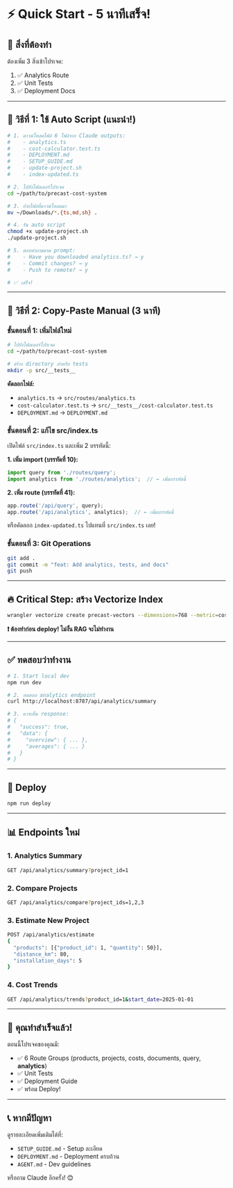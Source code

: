 # ⚡ Quick Start - 5 นาทีเสร็จ!

## 🎯 สิ่งที่ต้องทำ

ต้องเพิ่ม 3 สิ่งเข้าโปรเจค:
1. ✅ Analytics Route
2. ✅ Unit Tests
3. ✅ Deployment Docs

---

## 🚀 วิธีที่ 1: ใช้ Auto Script (แนะนำ!)

```bash
# 1. ดาวน์โหลดไฟล์ 6 ไฟล์จาก Claude outputs:
#    - analytics.ts
#    - cost-calculator.test.ts
#    - DEPLOYMENT.md
#    - SETUP_GUIDE.md
#    - update-project.sh
#    - index-updated.ts

# 2. ไปยังโฟลเดอร์โปรเจค
cd ~/path/to/precast-cost-system

# 3. ย้ายไฟล์ที่ดาวน์โหลดมา
mv ~/Downloads/*.{ts,md,sh} .

# 4. รัน auto script
chmod +x update-project.sh
./update-project.sh

# 5. ตอบคำถามตาม prompt:
#    - Have you downloaded analytics.ts? → y
#    - Commit changes? → y
#    - Push to remote? → y

# ✅ เสร็จ!
```

---

## 🔧 วิธีที่ 2: Copy-Paste Manual (3 นาที)

### ขั้นตอนที่ 1: เพิ่มไฟล์ใหม่

```bash
# ไปยังโฟลเดอร์โปรเจค
cd ~/path/to/precast-cost-system

# สร้าง directory สำหรับ tests
mkdir -p src/__tests__
```

**คัดลอกไฟล์:**
- `analytics.ts` → `src/routes/analytics.ts`
- `cost-calculator.test.ts` → `src/__tests__/cost-calculator.test.ts`
- `DEPLOYMENT.md` → `DEPLOYMENT.md`

### ขั้นตอนที่ 2: แก้ไข src/index.ts

เปิดไฟล์ `src/index.ts` และเพิ่ม 2 บรรทัดนี้:

**1. เพิ่ม import (บรรทัดที่ 10):**
```typescript
import query from './routes/query';
import analytics from './routes/analytics';  // ← เพิ่มบรรทัดนี้
```

**2. เพิ่ม route (บรรทัดที่ 41):**
```typescript
app.route('/api/query', query);
app.route('/api/analytics', analytics);  // ← เพิ่มบรรทัดนี้
```

หรือคัดลอก `index-updated.ts` ไปแทนที่ `src/index.ts` เลย!

### ขั้นตอนที่ 3: Git Operations

```bash
git add .
git commit -m "feat: Add analytics, tests, and docs"
git push
```

---

## 🔥 Critical Step: สร้าง Vectorize Index

```bash
wrangler vectorize create precast-vectors --dimensions=768 --metric=cosine
```

**❗ ต้องทำก่อน deploy! ไม่งั้น RAG จะไม่ทำงาน**

---

## ✅ ทดสอบว่าทำงาน

```bash
# 1. Start local dev
npm run dev

# 2. ทดสอบ analytics endpoint
curl http://localhost:8787/api/analytics/summary

# 3. ควรเห็น response:
# {
#   "success": true,
#   "data": {
#     "overview": { ... },
#     "averages": { ... }
#   }
# }
```

---

## 🚀 Deploy

```bash
npm run deploy
```

---

## 📊 Endpoints ใหม่

### 1. Analytics Summary
```bash
GET /api/analytics/summary?project_id=1
```

### 2. Compare Projects
```bash
GET /api/analytics/compare?project_ids=1,2,3
```

### 3. Estimate New Project
```bash
POST /api/analytics/estimate
{
  "products": [{"product_id": 1, "quantity": 50}],
  "distance_km": 80,
  "installation_days": 5
}
```

### 4. Cost Trends
```bash
GET /api/analytics/trends?product_id=1&start_date=2025-01-01
```

---

## 🎉 คุณทำสำเร็จแล้ว!

ตอนนี้โปรเจคของคุณมี:
- ✅ 6 Route Groups (products, projects, costs, documents, query, **analytics**)
- ✅ Unit Tests
- ✅ Deployment Guide
- ✅ พร้อม Deploy!

---

## 📞 หากมีปัญหา

ดูรายละเอียดเพิ่มเติมได้ที่:
- `SETUP_GUIDE.md` - Setup ละเอียด
- `DEPLOYMENT.md` - Deployment ครบถ้วน
- `AGENT.md` - Dev guidelines

หรือถาม Claude อีกครั้ง! 😊
